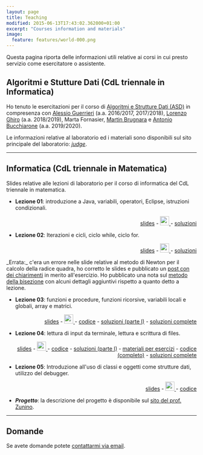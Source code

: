 ```yaml
---
layout: page
title: Teaching
modified: 2015-06-13T17:43:02.362000+01:00
excerpt: "Courses information and materials"
image:
  feature: features/world-000.png
---
```


Questa pagina riporta delle informazioni utili relative ai corsi in cui presto
servizio come esercitatore o assistente.

## Algoritmi e Stutture Dati (CdL triennale in Informatica)

Ho tenuto le esercitazioni per il corso di [Algoritmi e Strutture Dati (ASD)][asd]
in compresenza con [Alessio Guerrieri][alessio] (a.a. 2016/2017, 2017/2018),
[Lorenzo Ghiro][lorenzo] (a.a. 2018/2019), Marta Fornasier,
[Martin Brugnara][martin] e [Antonio Bucchiarone][antonio] (a.a. 2019/2020).

Le informazioni relative al laboratorio ed i materiali sono disponibili sul
sito principale del laboratorio: [_judge_][asdlab].

---

## Informatica (CdL triennale in Matematica)

Slides relative alle lezioni di laboratorio per il corso di informatica del
CdL triennale in matematica.

* **Lezione 01**: introduzione a Java, variabili, operatori, Eclipse, istruzioni
condizionali.
<p align="right">
  <a id="Slide da scaricare in formato PDF"
      href="./labinfo-mat_2015-2016/slides/InfMat_01.pdf">slides</a> -
  <a id="Sorgente delle slides su GitHub"
     href="https://github.com/CristianCantoro/labinfo-mat">
     <img src="{{site.baseurl }}/images/github-circled.png" style="width: 24px" />
  </a> -
  <a href="./labinfo-mat_2015-2016/soluzioni/Lezione01.zip">soluzioni</a>
</p>

* **Lezione 02**: Iterazioni e cicli, ciclo while, ciclo for.
<p align="right">
  <a id="Slide da scaricare in formato PDF"
     href="./labinfo-mat_2015-2016/slides/InfMat_02.pdf">slides</a> -
  <a id="Sorgente delle slides su GitHub"
     href="https://github.com/CristianCantoro/labinfo-mat">
    <img src="{{site.baseurl }}/images/github-circled.png" style="width: 24px" />
  </a> -
  <a href="./labinfo-mat_2015-2016/soluzioni/Lezione02.zip">soluzioni</a>
</p>
_Errata:_ c'era un errore nelle slide relative al metodo di Newton per il
calcolo della radice quadra, ho corretto le slides e pubblicato un <a
href="./note-metodo-newton/">post con dei chiarimenti</a> in merito
all'esercizio.
Ho pubblicato una nota sul <a href="./note-metodo-bisezione/">metodo della
bisezione</a> con alcuni dettagli aggiuntivi rispetto a quanto detto a
lezione.

* **Lezione 03**: funzioni e procedure, funzioni ricorsive, variabili
locali e globali, array e matrici.
<p align="right">
  <a id="Slide da scaricare in formato PDF"
     href="./labinfo-mat_2015-2016/slides/InfMat_03.pdf">slides</a> -
  <a id="Sorgente delle slides su GitHub"
     href="https://github.com/CristianCantoro/labinfo-mat">
    <img src="{{site.baseurl }}/images/github-circled.png" style="width: 24px" />
  </a> -
  <a href="./labinfo-mat_2015-2016/codice/Lezione03_codice_lezione.zip">codice</a>
  - <a href="./labinfo-mat_2015-2016/soluzioni/Lezione03_soluzioni_parteI.zip">soluzioni (parte I)</a>
  - <a href="./labinfo-mat_2015-2016/soluzioni/Lezione03.zip">soluzioni complete</a>
</p>

* **Lezione 04**: lettura di input da terminale, lettura e scrittura di files.
<p align="right">
  <a id="Slide da scaricare in formato PDF"
     href="./labinfo-mat_2015-2016/slides/InfMat_04.pdf">slides</a> -
  <a id="Sorgente delle slides su GitHub"
     href="https://github.com/CristianCantoro/labinfo-mat">
    <img src="{{site.baseurl }}/images/github-circled.png" style="width: 24px" />
  </a> -
  <a href="./labinfo-mat_2015-2016/codice/Lezione04_codice_lezione.zip">codice</a>
  - <a href="./labinfo-mat_2015-2016/soluzioni/Lezione04_soluzioni_parteI.zip">soluzioni (parte I)</a>
  - <a href="./labinfo-mat_2015-2016/esercizi/">materiali per esercizi</a>
  - <a href="./labinfo-mat_2015-2016/codice/Lezione04_codice_lezione.zip">codice (completo)</a>
  - <a href="./labinfo-mat_2015-2016/soluzioni/Lezione04.zip">soluzioni complete</a>
</p>

* **Lezione 05**: Introduzione all'uso di classi e oggetti come strutture dati,
utilizzo del debugger.
<p align="right">
  <a id="Slide da scaricare in formato PDF"
     href="./labinfo-mat_2015-2016/slides/InfMat_05.pdf">slides</a> -
  <a id="Sorgente delle slides su GitHub"
     href="https://github.com/CristianCantoro/labinfo-mat">
    <img src="{{site.baseurl }}/images/github-circled.png" style="width: 24px" />
  </a> -
  <a href="./labinfo-mat_2015-2016/codice/Lezione05_codice_lezione.zip">codice</a>
</p>

* ***Progetto***: la descrizione del progetto è disponibile sul
[sito del prof. Zunino][zunino].

---

## Domande

Se avete domande potete <a href="mailto:cristian.consonni(at)unitn(dot)it"
target="_blank">contattarmi via email</a>.

[asd]: http://cricca.disi.unitn.it/montresor/teaching/asd/
[alessio]: http://www.science.unitn.it/~guerrieri/main.html
[lorenzo]: https://ans.disi.unitn.it/~ghiro/
[martin]: https://martinbrugnara.it/
[antonio]: https://das.fbk.eu/people/profile/bucchiarone
[asdlab]: http://judge.science.unitn.it/slides/
[zunino]: http://disi.unitn.it/~zunino/teaching/informatica/progetto2015/progetto2015.html